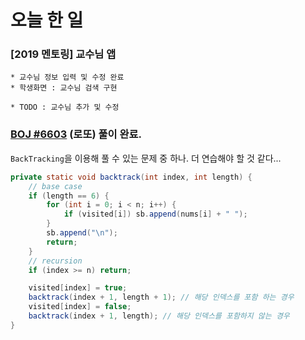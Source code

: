 # 오늘 한 일

### [2019 멘토링] 교수님 앱

    * 교수님 정보 입력 및 수정 완료
    * 학생화면 : 교수님 검색 구현

    * TODO : 교수님 추가 및 수정
### [BOJ #6603](https://www.acmicpc.net/problem/6603) (로또) 풀이 완료.

`BackTracking`을 이용해 풀 수 있는 문제 중 하나. 더 연습해야 할 것 같다...

```java
private static void backtrack(int index, int length) {
    // base case
    if (length == 6) {
        for (int i = 0; i < n; i++) {
            if (visited[i]) sb.append(nums[i] + " ");
        }
        sb.append("\n");
        return;
    }
    // recursion
    if (index >= n) return;

    visited[index] = true;
    backtrack(index + 1, length + 1); // 해당 인덱스를 포함 하는 경우
    visited[index] = false;
    backtrack(index + 1, length); // 해당 인덱스를 포함하지 않는 경우
}
```
